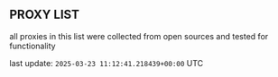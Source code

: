 ## PROXY LIST

all proxies in this list were collected from open sources and tested for functionality

last update: `2025-03-23 11:12:41.218439+00:00` UTC